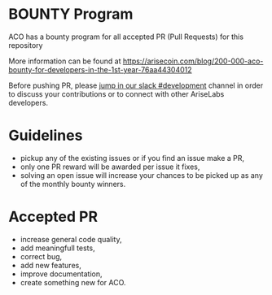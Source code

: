 # BOUNTY Program
ACO has a bounty program for all accepted PR (Pull Requests) for this repository

More information can be found at https://arisecoin.com/blog/200-000-aco-bounty-for-developers-in-the-1st-year-76aa44304012

Before pushing PR, please [jump in our slack #development](https://arisecoin.comslack) channel in order to discuss your contributions or to connect with other AriseLabs developers.

# Guidelines
- pickup any of the existing issues or if you find an issue make a PR,
- only one PR reward will be awarded per issue it fixes,
- solving an open issue will increase your chances to be picked up as any of the monthly bounty winners.

# Accepted PR
- increase general code quality,
- add meaningfull tests,
- correct bug,
- add new features,
- improve documentation,
- create something new for ACO.
